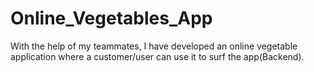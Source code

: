 # Online_Vegetables_App
With the help of my teammates, I have developed an online vegetable application where a customer/user can use it to surf the app(Backend).
